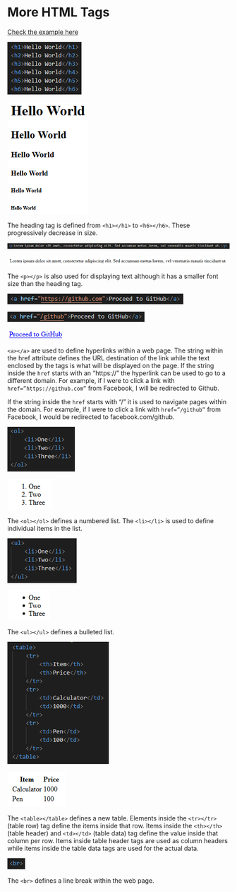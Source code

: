 # More HTML Tags
[Check the example here](/HTML%20Tutorial/3.%20More%20HTML%20Tags/More%20HTML%20Tags.html)

![](/HTML%20Tutorial/3.%20More%20HTML%20Tags/images/Heading%20HTML.png)

![](/HTML%20Tutorial/3.%20More%20HTML%20Tags/images/Heading%20Output.png)

The heading tag is defined from `<h1></h1>` to `<h6></h6>`. These progressively decrease in size.

![](/HTML%20Tutorial/3.%20More%20HTML%20Tags/images/Paragraph%20HTML.png)

![](/HTML%20Tutorial/3.%20More%20HTML%20Tags/images/Paragraph%20Output.png)

The `<p></p>` is also used for displaying text although it has a smaller font size than the heading tag.

![](/HTML%20Tutorial/3.%20More%20HTML%20Tags/images/HTTPS%20Anchor%20HTML.png)

![](/HTML%20Tutorial/3.%20More%20HTML%20Tags/images/Relative%20Anchor%20HTML.png)

![](/HTML%20Tutorial/3.%20More%20HTML%20Tags/images/Anchor%20Output.png)

`<a></a>` are used to define hyperlinks within a web page. The string within the href attribute defines the URL destination of the link while the text enclosed by the tags is what will be displayed on the page. If the string inside the `href` starts with an “https://” the hyperlink can be  used to go to a different domain. For example, if I were to click a link with `href=”https://github.com”` from Facebook, I will be redirected to Github.

If the string inside the `href` starts with “/” it is used to navigate pages within the domain. For example, if I were to click a link with `href=”/github”` from Facebook, I would be redirected to facebook.com/github.

![](/HTML%20Tutorial/3.%20More%20HTML%20Tags/images/Ordered%20List%20HTML.png)

![](/HTML%20Tutorial/3.%20More%20HTML%20Tags/images/Ordered%20List%20Output.png)

The `<ol></ol>` defines a numbered list. The `<li></li>` is used to define individual items in the list.

![](/HTML%20Tutorial/3.%20More%20HTML%20Tags/images/Unordered%20List%20HTML.png)

![](/HTML%20Tutorial/3.%20More%20HTML%20Tags/images/Unordered%20List%20Output.png)

The `<ul></ul>` defines a bulleted list.

![](/HTML%20Tutorial/3.%20More%20HTML%20Tags/images/Table%20HTML.png)

![](/HTML%20Tutorial/3.%20More%20HTML%20Tags/images/Table%20Output.png)

The `<table></table>` defines a new table. Elements inside the `<tr></tr>` (table row) tag define the items inside that row. Items inside the `<th></th>` (table header) and `<td></td>` (table data) tag define the value inside that column per row. Items inside table header tags are used as column headers while items inside the table data tags are used for the actual data.

![](/HTML%20Tutorial/3.%20More%20HTML%20Tags/images/Break%20HTML.png)

The `<br>` defines a line break within the web page.